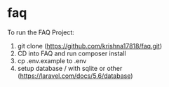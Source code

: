 # faq

To run the FAQ Project:

1. git clone (https://github.com/krishna17818/faq.git)
2. CD into FAQ and run composer install
3. cp .env.example to .env
4. setup database / with sqlite or other (https://laravel.com/docs/5.6/database)
